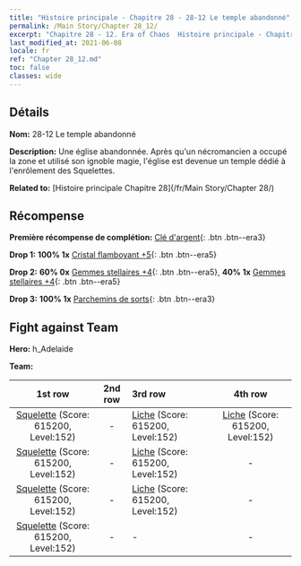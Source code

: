 ```yaml
---
title: "Histoire principale - Chapitre 28 - 28-12 Le temple abandonné"
permalink: /Main Story/Chapter 28_12/
excerpt: "Chapitre 28 - 12. Era of Chaos  Histoire principale - Chapitre 28_12. 28-12 Le temple abandonné"
last_modified_at: 2021-06-08
locale: fr
ref: "Chapter 28_12.md"
toc: false
classes: wide
---
```


## Détails

 **Nom:** 28-12 Le temple abandonné

 **Description:** Une église abandonnée. Après qu'un nécromancien a occupé la zone et utilisé son ignoble magie, l'église est devenue un temple dédié à l'enrôlement des Squelettes.

 **Related to:** [Histoire principale Chapitre 28](/fr/Main Story/Chapter 28/)

## Récompense

 **Première récompense de complétion:** [Clé d'argent](/ItemsFR/con_693/){: .btn .btn--era3}

 **Drop 1:** **100% 1x** [Cristal flamboyant +5](/ItemsFR/mat_101/){: .btn .btn--era5}

 **Drop 2:** **60% 0x** [Gemmes stellaires +4](/ItemsFR/mat_93/){: .btn .btn--era5}, **40% 1x** [Gemmes stellaires +4](/ItemsFR/mat_93/){: .btn .btn--era5}

 **Drop 3:** **100% 1x** [Parchemins de sorts](/ItemsFR/con_694/){: .btn .btn--era3}


## Fight against Team
 **Hero:** h_Adelaide

 **Team:**


  | 1st row | 2nd row | 3rd row | 4th row |
  |:----:|:----:|:----|:----:|
  | [Squelette](/fr/units/Skeleton/) (Score: 615200, Level:152)  | - | [Liche](/fr/units/Lich/) (Score: 615200, Level:152)  | [Liche](/fr/units/Lich/) (Score: 615200, Level:152)  |
  | [Squelette](/fr/units/Skeleton/) (Score: 615200, Level:152)  | - | [Liche](/fr/units/Lich/) (Score: 615200, Level:152)  | - |
  | [Squelette](/fr/units/Skeleton/) (Score: 615200, Level:152)  | - | [Liche](/fr/units/Lich/) (Score: 615200, Level:152)  | - |
  | [Squelette](/fr/units/Skeleton/) (Score: 615200, Level:152)  | - | - | - |


